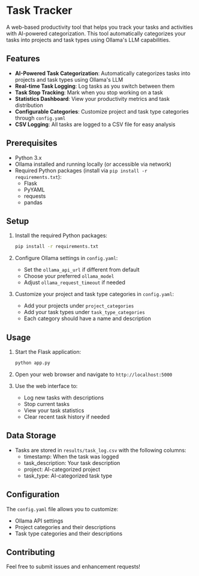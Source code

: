 # Task Tracker

A web-based productivity tool that helps you track your tasks and activities with AI-powered categorization. This tool automatically categorizes your tasks into projects and task types using Ollama's LLM capabilities.

## Features

- **AI-Powered Task Categorization**: Automatically categorizes tasks into projects and task types using Ollama's LLM
- **Real-time Task Logging**: Log tasks as you switch between them
- **Task Stop Tracking**: Mark when you stop working on a task
- **Statistics Dashboard**: View your productivity metrics and task distribution
- **Configurable Categories**: Customize project and task type categories through `config.yaml`
- **CSV Logging**: All tasks are logged to a CSV file for easy analysis

## Prerequisites

- Python 3.x
- Ollama installed and running locally (or accessible via network)
- Required Python packages (install via `pip install -r requirements.txt`):
  - Flask
  - PyYAML
  - requests
  - pandas

## Setup

1. Install the required Python packages:
   ```bash
   pip install -r requirements.txt
   ```

2. Configure Ollama settings in `config.yaml`:
   - Set the `ollama_api_url` if different from default
   - Choose your preferred `ollama_model`
   - Adjust `ollama_request_timeout` if needed

3. Customize your project and task type categories in `config.yaml`:
   - Add your projects under `project_categories`
   - Add your task types under `task_type_categories`
   - Each category should have a name and description

## Usage

1. Start the Flask application:
   ```bash
   python app.py
   ```

2. Open your web browser and navigate to `http://localhost:5000`

3. Use the web interface to:
   - Log new tasks with descriptions
   - Stop current tasks
   - View your task statistics
   - Clear recent task history if needed

## Data Storage

- Tasks are stored in `results/task_log.csv` with the following columns:
  - timestamp: When the task was logged
  - task_description: Your task description
  - project: AI-categorized project
  - task_type: AI-categorized task type

## Configuration

The `config.yaml` file allows you to customize:
- Ollama API settings
- Project categories and their descriptions
- Task type categories and their descriptions

## Contributing

Feel free to submit issues and enhancement requests! 